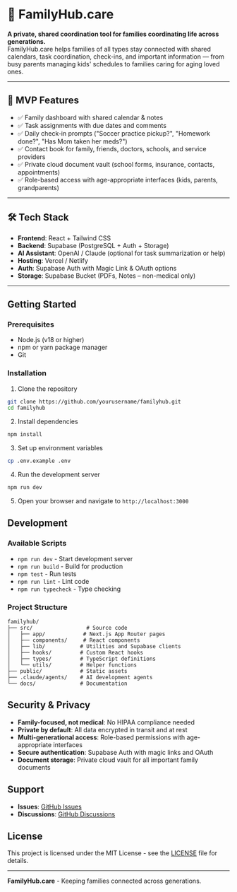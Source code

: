 # 🏡 FamilyHub.care

**A private, shared coordination tool for families coordinating life across generations.**  
FamilyHub.care helps families of all types stay connected with shared calendars, task coordination, check-ins, and important information — from busy parents managing kids' schedules to families caring for aging loved ones.

---

## 🚀 MVP Features

- ✅ Family dashboard with shared calendar & notes  
- ✅ Task assignments with due dates and comments  
- ✅ Daily check-in prompts ("Soccer practice pickup?", "Homework done?", "Has Mom taken her meds?")  
- ✅ Contact book for family, friends, doctors, schools, and service providers  
- ✅ Private cloud document vault (school forms, insurance, contacts, appointments)  
- ✅ Role-based access with age-appropriate interfaces (kids, parents, grandparents)

---

## 🛠 Tech Stack

- **Frontend**: React + Tailwind CSS  
- **Backend**: Supabase (PostgreSQL + Auth + Storage)  
- **AI Assistant**: OpenAI / Claude (optional for task summarization or help)  
- **Hosting**: Vercel / Netlify  
- **Auth**: Supabase Auth with Magic Link & OAuth options  
- **Storage**: Supabase Bucket (PDFs, Notes – non-medical only)

---

## Getting Started

### Prerequisites

- Node.js (v18 or higher)
- npm or yarn package manager
- Git

### Installation

1. Clone the repository
```bash
git clone https://github.com/yourusername/familyhub.git
cd familyhub
```

2. Install dependencies
```bash
npm install
```

3. Set up environment variables
```bash
cp .env.example .env
```

4. Run the development server
```bash
npm run dev
```

5. Open your browser and navigate to `http://localhost:3000`

## Development

### Available Scripts

- `npm run dev` - Start development server
- `npm run build` - Build for production
- `npm test` - Run tests
- `npm run lint` - Lint code
- `npm run typecheck` - Type checking

### Project Structure

```
familyhub/
├── src/                 # Source code
│   ├── app/            # Next.js App Router pages
│   ├── components/     # React components
│   ├── lib/           # Utilities and Supabase clients
│   ├── hooks/         # Custom React hooks
│   ├── types/         # TypeScript definitions
│   └── utils/         # Helper functions
├── public/            # Static assets
├── .claude/agents/    # AI development agents
└── docs/              # Documentation
```

## Security & Privacy

- **Family-focused, not medical**: No HIPAA compliance needed
- **Private by default**: All data encrypted in transit and at rest
- **Multi-generational access**: Role-based permissions with age-appropriate interfaces
- **Secure authentication**: Supabase Auth with magic links and OAuth
- **Document storage**: Private cloud vault for all important family documents

## Support

- **Issues**: [GitHub Issues](https://github.com/yourusername/familyhub/issues)
- **Discussions**: [GitHub Discussions](https://github.com/yourusername/familyhub/discussions)

## License

This project is licensed under the MIT License - see the [LICENSE](LICENSE) file for details.

---

**FamilyHub.care** - Keeping families connected across generations.